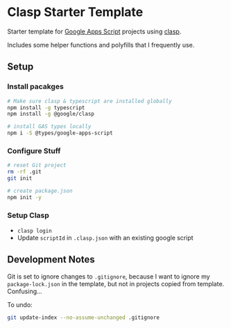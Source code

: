 # Clasp Starter Template

Starter template for [Google Apps Script](https://developers.google.com/apps-script/) projects using [clasp](https://github.com/google/clasp).

Includes some helper functions and polyfills that I frequently use.

## Setup

### Install pacakges

```bash
# Make sure clasp & typescript are installed globally
npm install -g typescript
npm install -g @google/clasp

# install GAS types locally
npm i -S @types/google-apps-script
```

### Configure Stuff

```bash
# reset Git project
rm -rf .git
git init

# create package.json
npm init -y
```

### Setup Clasp

- `clasp login`
- Update `scriptId` in `.clasp.json` with an existing google script

## Development Notes

Git is set to ignore changes to `.gitignore`, because I want to ignore my `package-lock.json` in the template, but not in projects copied from template. Confusing...

To undo:

```bash
git update-index --no-assume-unchanged .gitignore
```
